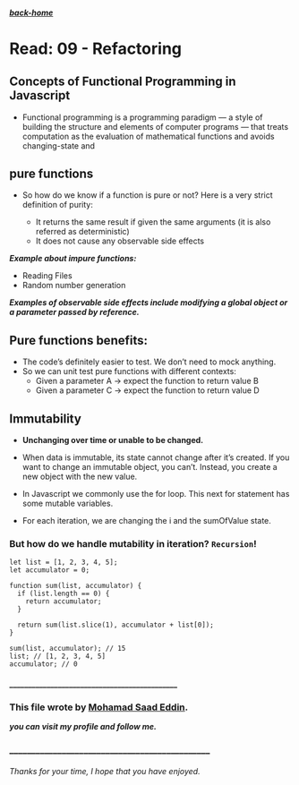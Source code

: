 ##### [back-home](https://mhd22.github.io/301-reading-notes/)



# Read: 09 - Refactoring

## Concepts of Functional Programming in Javascript

* Functional programming is a programming paradigm — a style of building the structure and elements of computer programs — that treats computation as the evaluation of mathematical functions and avoids changing-state and 

## pure functions

* So how do we know if a function is pure or not? Here is a very strict definition of purity:

  * It returns the same result if given the same arguments (it is also referred as deterministic)
  * It does not cause any observable side effects

***Example about impure functions:***
* Reading Files
* Random number generation

***Examples of observable side effects include modifying a global object or a parameter passed by reference.***

## Pure functions benefits:

* The code’s definitely easier to test. We don’t need to mock anything.
* So we can unit test pure functions with different contexts:
  * Given a parameter A → expect the function to return value B
  * Given a parameter C → expect the function to return value D

## Immutability

* **Unchanging over time or unable to be changed.**

* When data is immutable, its state cannot change after it’s created. If you want to change an immutable object, you can’t. Instead, you create a new object with the new value.

* In Javascript we commonly use the for loop. This next for statement has some mutable variables.
* For each iteration, we are changing the i and the sumOfValue state.

### But how do we handle mutability in iteration? `Recursion`!

```
let list = [1, 2, 3, 4, 5];
let accumulator = 0;

function sum(list, accumulator) {
  if (list.length == 0) {
    return accumulator;
  }

  return sum(list.slice(1), accumulator + list[0]);
}

sum(list, accumulator); // 15
list; // [1, 2, 3, 4, 5]
accumulator; // 0
```



#### _____________________________________________



### This file wrote by [Mohamad Saad Eddin](https://github.com/MHD22).
***you can visit my profile and follow me.***
### ______________________________________________


###### Thanks for your time, I hope that you have enjoyed.